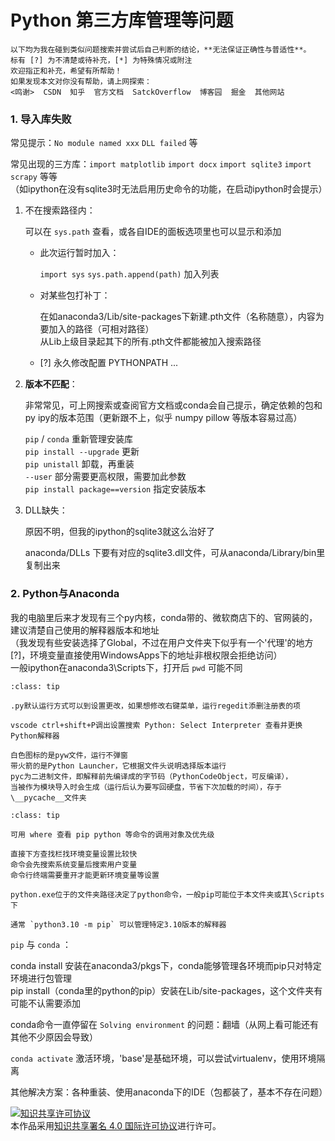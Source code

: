 # Python 第三方库管理等问题

```{note}
以下均为我在碰到类似问题搜索并尝试后自己判断的结论，**无法保证正确性与普适性**。  
标有 [?] 为不清楚或待补充，[*] 为特殊情况或附注  
欢迎指正和补充，希望有所帮助！  
如果发现本文对你没有帮助，请上网探索：  
<鸣谢>  CSDN  知乎  官方文档  SatckOverflow  博客园  掘金  其他网站
```

### 1. 导入库失败

常见提示：`No module named xxx`  `DLL failed` 等

常见出现的三方库：`import matplotlib` `import docx` `import sqlite3` `import scrapy` 等等  
（如ipython在没有sqlite3时无法启用历史命令的功能，在启动ipython时会提示）

1. 不在搜索路径内：

   可以在 `sys.path` 查看，或各自IDE的面板选项里也可以显示和添加

   - 此次运行暂时加入：

     `import sys`  `sys.path.append(path)` 加入列表

   - 对某些包打补丁：

     在如anaconda3/Lib/site-packages下新建.pth文件（名称随意），内容为要加入的路径（可相对路径）  
     从Lib上级目录起其下的所有.pth文件都能被加入搜索路径

   - [?] 永久修改配置 PYTHONPATH ...

2. **版本不匹配**：

   非常常见，可上网搜索或查阅官方文档或conda会自己提示，确定依赖的包和py ipy的版本范围（更新跟不上，似乎 numpy pillow 等版本容易过高）

   `pip` / `conda` 重新管理安装库  
   `pip install --upgrade` 更新   
   `pip unistall` 卸载，再重装   
   `--user` 部分需要更高权限，需要加此参数  
   `pip install package==version` 指定安装版本

3. DLL缺失：

   原因不明，但我的ipython的sqlite3就这么治好了

   anaconda/DLLs 下要有对应的sqlite3.dll文件，可从anaconda/Library/bin里复制出来

### 2. Python与Anaconda

我的电脑里后来才发现有三个py内核，conda带的、微软商店下的、官网装的，建议清楚自己使用的解释器版本和地址  
（我发现有些安装选择了Global，不过在用户文件夹下似乎有一个'代理'的地方[?]，环境变量直接使用WindowsApps下的地址非根权限会拒绝访问）  
一般ipython在anaconda3\Scripts下，打开后 `pwd` 可能不同

```{admonition} 小白学习时间
:class: tip

.py默认运行方式可以到设置更改，如果想修改右键菜单，运行regedit添删注册表的项

vscode ctrl+shift+P调出设置搜索 Python: Select Interpreter 查看并更换Python解释器

白色图标的是pyw文件，运行不弹窗  
带火箭的是Python Launcher，它根据文件头说明选择版本运行  
pyc为二进制文件，即解释前先编译成的字节码（PythonCodeObject，可反编译），
当被作为模块导入时会生成（运行后认为要写回硬盘，节省下次加载的时间），存于\__pycache__文件夹
```

```{admonition} 关于cmd命令
:class: tip

可用 where 查看 pip python 等命令的调用对象及优先级

直接下方查找栏找环境变量设置比较快  
命令会先搜索系统变量后搜索用户变量  
命令行终端需要重开才能更新环境变量等设置

python.exe位于的文件夹路径决定了python命令，一般pip可能位于本文件夹或其\Scripts下

通常 `python3.10 -m pip` 可以管理特定3.10版本的解释器
```

 `pip` 与 `conda` ：

conda install 安装在anaconda3/pkgs下，conda能够管理各环境而pip只对特定环境进行包管理  
pip install（conda里的python的pip）安装在Lib/site-packages，这个文件夹有可能不认需要添加

conda命令一直停留在 `Solving environment` 的问题：翻墙（从网上看可能还有其他不少原因会导致）

`conda activate` 激活环境，'base'是基础环境，可以尝试virtualenv，使用环境隔离

其他解决方案：各种重装、使用anaconda下的IDE（包都装了，基本不存在问题）



<a rel="license" href="http://creativecommons.org/licenses/by/4.0/"><img alt="知识共享许可协议" style="border-width:0" src="https://i.creativecommons.org/l/by/4.0/88x31.png" /></a><br />本作品采用<a rel="license" href="http://creativecommons.org/licenses/by/4.0/">知识共享署名 4.0 国际许可协议</a>进行许可。